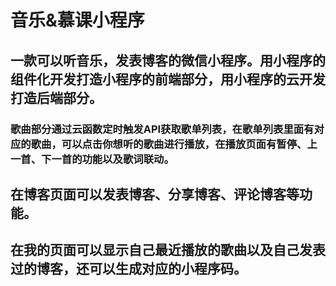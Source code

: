 # 音乐&amp;慕课小程序
## 一款可以听音乐，发表博客的微信小程序。用小程序的组件化开发打造小程序的前端部分，用小程序的云开发打造后端部分。
### 歌曲部分通过云函数定时触发API获取歌单列表，在歌单列表里面有对应的歌曲，可以点击你想听的歌曲进行播放，在播放页面有暂停、上一首、下一首的功能以及歌词联动。
## 在博客页面可以发表博客、分享博客、评论博客等功能。
## 在我的页面可以显示自己最近播放的歌曲以及自己发表过的博客，还可以生成对应的小程序码。

